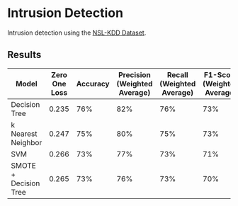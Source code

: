 # Intrusion Detection

Intrusion detection using the [NSL-KDD Dataset](http://kdd.ics.uci.edu/databases/kddcup99/). 

## Results

| Model | Zero One Loss | Accuracy | Precision (Weighted Average) | Recall (Weighted Average) | F1-Score (Weighted Average) |
|-------|------------------|----------|------------------------------|---------------------------|-----------------------------|
| Decision Tree | 0.235 | 76% | 82% | 76% | 73% |
| k Nearest Neighbor | 0.247 | 75% | 80% | 75% | 73% |
| SVM | 0.266 | 73% | 77% | 73% | 71% |
| SMOTE + Decision Tree | 0.265 | 73% | 76% | 73% | 70% |